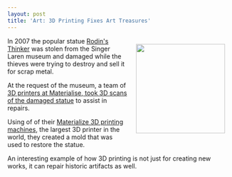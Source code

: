```yaml
---
layout: post
title: 'Art: 3D Printing Fixes Art Treasures'
---
```

<p><a href="http://i.materialise.com/blog/entry/3d-printing-rodins-thinker" target="_blank"><img style="padding: 15px;" src="http://i.materialise.com/blog/wp-content/uploads/2011/02/imaterialise-Thinker-by-Rodin-images-copyright-Kees-Haageman321.jpg" alt="" width="200" align="right" /></a>In 2007 the popular statue <a class="zem_slink" title="The Thinker" rel="wikipedia" href="http://en.wikipedia.org/wiki/The_Thinker">Rodin's Thinker</a> was stolen from the Singer Laren museum and damaged while the thieves were trying to destroy and sell it for scrap metal.</p>
<p>At the request of the museum, a team of <a href="http://i.materialise.com/blog/entry/3d-printing-rodins-thinker" target="_blank">3D printers at Materialise, took 3D scans of the damaged statue</a> to assist in repairs.</p>
<p>Using of of their <a href="http://www.youtube.com/user/imaterialise#p/u/3/ygHVVKkJWlI" target="_blank">Materialize 3D printing machines</a>, the largest 3D printer in the world, they created a mold that was used to restore the statue.</p>
<p>An interesting example of how 3D printing is not just for creating new works, it can repair historic artifacts as well.</p>
<ul class="zemanta-article-ul">
</ul>